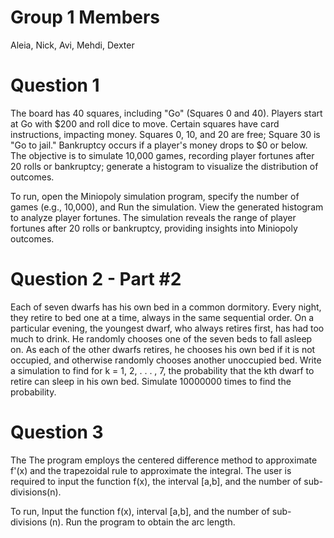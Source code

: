 # Group 1 Members
Aleia, Nick, Avi, Mehdi, Dexter

# Question 1
The board has 40 squares, including "Go" (Squares 0 and 40). Players start at Go with $200 and roll dice to move. Certain squares have card instructions, impacting money. Squares 0, 10, and 20 are free; Square 30 is "Go to jail." Bankruptcy occurs if a player's money drops to $0 or below.
The objective is to simulate 10,000 games, recording player fortunes after 20 rolls or bankruptcy; generate a histogram to visualize the distribution of outcomes. 

To run, open the Miniopoly simulation program, specify the number of games (e.g., 10,000), and Run the simulation. View the generated histogram to analyze player fortunes. The simulation reveals the range of player fortunes after 20 rolls or bankruptcy, providing insights into Miniopoly outcomes.

# Question 2 - Part #2
Each of seven dwarfs has his own bed in a common dormitory. Every night, they retire
to bed one at a time, always in the same sequential order. On a particular evening,
the youngest dwarf, who always retires first, has had too much to drink. He randomly
chooses one of the seven beds to fall asleep on. As each of the other dwarfs retires,
he chooses his own bed if it is not occupied, and otherwise randomly chooses another
unoccupied bed. Write a simulation to find for k = 1, 2, . . . , 7, the probability that
the kth dwarf to retire can sleep in his own bed. Simulate 10000000 times to find the
probability.

# Question 3 
The The program employs the centered difference method to approximate f'(x) and the trapezoidal rule to approximate the integral. The user is required to input the function f(x), the interval [a,b], and the number of sub-divisions(n).

To run, Input the function f(x), interval [a,b], and the number of sub-divisions (n). Run the program to obtain the arc length. 

